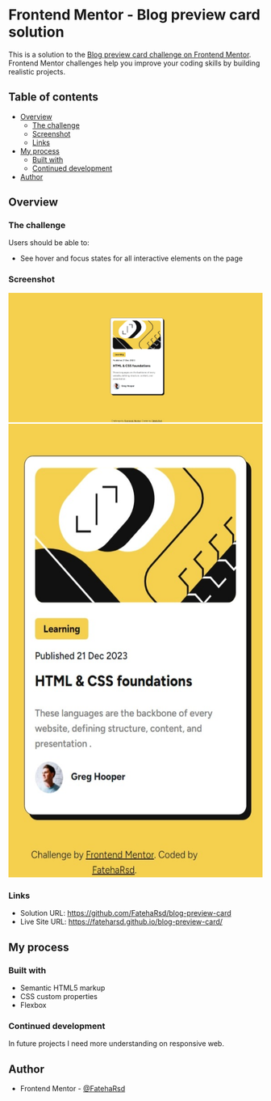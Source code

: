 # Frontend Mentor - Blog preview card solution

This is a solution to the [Blog preview card challenge on Frontend Mentor](https://www.frontendmentor.io/challenges/blog-preview-card-ckPaj01IcS). Frontend Mentor challenges help you improve your coding skills by building realistic projects.

## Table of contents

- [Overview](#overview)
  - [The challenge](#the-challenge)
  - [Screenshot](#screenshot)
  - [Links](#links)
- [My process](#my-process)
  - [Built with](#built-with)
  - [Continued development](#continued-development)
- [Author](#author)

## Overview

### The challenge

Users should be able to:

- See hover and focus states for all interactive elements on the page

### Screenshot

![](./assets/images/desktop-view.jpeg)
![](./assets/images/mobile-view.jpeg)

### Links

- Solution URL: https://github.com/FatehaRsd/blog-preview-card
- Live Site URL: https://fateharsd.github.io/blog-preview-card/

## My process

### Built with

- Semantic HTML5 markup
- CSS custom properties
- Flexbox

### Continued development

In future projects I need more understanding on responsive web.

## Author

- Frontend Mentor - [@FatehaRsd](https://www.frontendmentor.io/profile/FatehaRsd)
